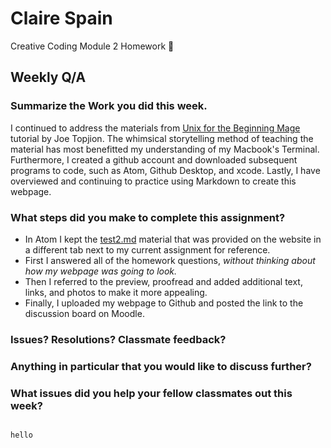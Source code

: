 # Claire Spain
Creative Coding Module 2 Homework :information_desk_person:

## Weekly Q/A
### Summarize the Work you did this week.
I continued to address the materials from [Unix for the Beginning Mage](http://unixmages.com/ufbm.pdf) tutorial by Joe Topjion. The whimsical storytelling method of teaching the material has most benefitted my understanding of my Macbook's Terminal. Furthermore, I created a github account and downloaded subsequent programs to code, such as Atom, Github Desktop, and xcode. Lastly, I have overviewed and continuing to practice using Markdown to create this webpage.

### What steps did you make to complete this assignment?
 - In Atom I kept the [test2.md](https://montana-media-arts.github.io/creative-coding-1/modules/week-2/markup/) material that was provided on the website in a different tab next to my current assignment for reference.
 - First I answered all of the homework questions, *without thinking about how my webpage was going to look.*
 - Then I referred to the preview, proofread and added additional text, links, and photos to make it more appealing.
 - Finally, I uploaded my webpage to Github and posted the link to the discussion board on Moodle.

### Issues? Resolutions? Classmate feedback?

### Anything in particular that you would like to discuss further?

### What issues did you help your fellow classmates out this week?
```html

hello

```
